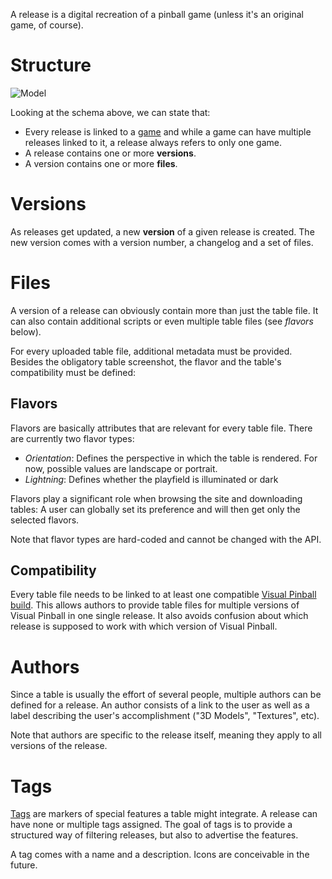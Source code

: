 A release is a digital recreation of a pinball game (unless it's an original
game, of course).

# Structure

![Model][img-schema]

Looking at the schema above, we can state that:

  - Every release is linked to a [game][game] and while a game can have
    multiple releases linked to it, a release always refers to only one game.
  - A release contains one or more **versions**.
  - A version contains one or more **files**.

# Versions

As releases get updated, a new **version** of a given release is created.
The new version comes with a version number, a changelog and a set of files.

# Files

A version of a release can obviously contain more than just the table file.
It can also contain additional scripts or even multiple table files (see 
*flavors* below).

For every uploaded table file, additional metadata must be provided. Besides
the obligatory table screenshot, the flavor and the table's compatibility must
be defined:

## Flavors

Flavors are basically attributes that are relevant for every table file. There
are currently two flavor types:

  - *Orientation*: Defines the perspective in which the table is rendered. For
    now, possible values are landscape or portrait.
  - *Lightning*: Defines whether the playfield is illuminated or dark

Flavors play a significant role when browsing the site and downloading tables:
A user can globally set its preference and will then get only the selected 
flavors.

Note that flavor types are hard-coded and cannot be changed with the API.


## Compatibility

Every table file needs to be linked to at least one compatible 
[Visual Pinball build][build]. This allows authors to provide table files for
multiple versions of Visual Pinball in one single release. It also avoids
confusion about which release is supposed to work with which version of Visual
Pinball.


# Authors

Since a table is usually the effort of several people, multiple authors can be
defined for a release. An author consists of a link to the user as well as a
label describing the user's accomplishment ("3D Models", "Textures", etc).

Note that authors are specific to the release itself, meaning they apply to all
versions of the release.

# Tags

[Tags][tag] are markers of special features a table might integrate. A release
can have none or multiple tags assigned. The goal of tags is to provide a 
structured way of filtering releases, but also to advertise the features.

A tag comes with a name and a description. Icons are conceivable in the future.


[game]: api://core/games
[build]: api://core/builds
[tag]: api://core/tags
[img-schema]: /images/schema-release.svg
